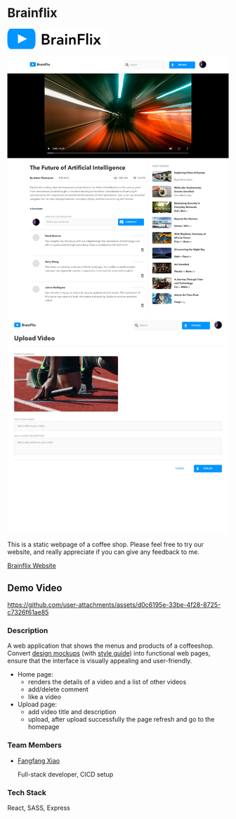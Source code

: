 # Brainflix

![logo](https://raw.githubusercontent.com/f2xiao/brain-flix/main/src/assets/logo/BrainFlix-logo.svg)

![Brainflix Home page](https://github.com/f2xiao/brain-flix/blob/main/screenshot/home_page.png)
![Brainflix Upload page](https://github.com/f2xiao/brain-flix/blob/main/screenshot/upload_page.png)

This is a static webpage of a coffee shop. Please feel free to try our website, and really appreciate if you can give any feedback to me.

[Brainflix Website](https://brain-flix.onrender.com)

## Demo Video

https://github.com/user-attachments/assets/d0c6195e-33be-4f28-8725-c7326f61ae85

### Description

A web application that shows the menus and products of a coffeeshop. Convert [design mockups]() (with [style guide]()) into functional web pages, ensure that the interface is visually appealing and user-friendly.

- Home page:
  - renders the details of a video and a list of other videos
  - add/delete comment
  - like a video
- Upload page:
  - add video title and description
  - upload, after upload successfully the page refresh and go to the homepage

### Team Members

- [Fangfang Xiao](https://github.com/f2xiao)

  Full-stack developer, CICD setup

### Tech Stack

React, SASS, Express
